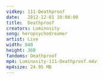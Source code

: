 ```yaml
---
vidkey: 111-Deathproof
date:   2012-12-01 10:00:00
title:  Deathproof
creators: Luminosity
song: heropsychodreamer
artist: Live
width: 848
height: 360
fandoms: Deathproof
mp4: Luminosity-111-Deathproof.m4v
mp4size: 24.95 MB
---
```


  <div>
  
  </div>
  